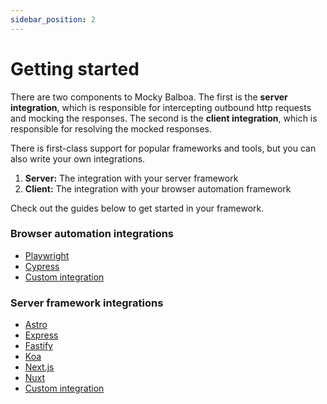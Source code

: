 ```yaml
---
sidebar_position: 2
---
```


# Getting started

There are two components to Mocky Balboa. The first is the __server integration__, which is responsible for intercepting outbound http requests and mocking the responses. The second is the __client integration__, which is responsible for resolving the mocked responses.

There is first-class support for popular frameworks and tools, but you can also write your own integrations.

1. **Server:** The integration with your server framework
2. **Client:** The integration with your browser automation framework

Check out the guides below to get started in your framework.

### Browser automation integrations

- [Playwright](./client/playwright)
- [Cypress](./client/cypress)
- [Custom integration](./client/custom)

### Server framework integrations

- [Astro](./server/astro)
- [Express](./server/express)
- [Fastify](./server/fastify)
- [Koa](./server/koa)
- [Next.js](./server/next-js)
- [Nuxt](./server/nuxt)
- [Custom integration](./server/custom)
